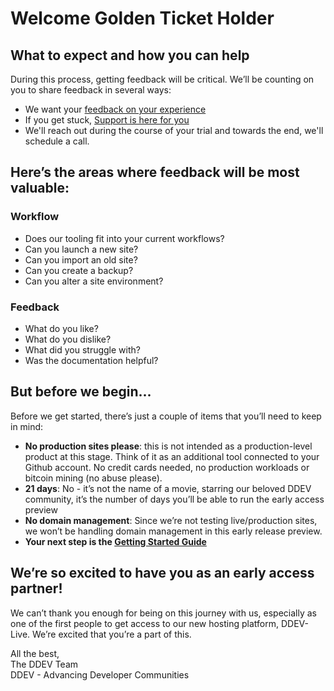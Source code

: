 # Welcome Golden Ticket Holder

## What to expect and how you can help
During this process, getting feedback will be critical.  We’ll be counting on you to share feedback in several ways: 
- We want your [feedback on your experience](https://dash.ddev.com/feedback/)
- If you get stuck, [Support is here for you](https://dash.ddev.com/docs/support/)
- We'll reach out during the course of your trial and towards the end, we'll schedule a call. 

## Here’s the areas where feedback will be most valuable: 
### Workflow
- Does our tooling fit into your current workflows?
- Can you launch a new site?
- Can you import an old site?
- Can you create a backup?
- Can you alter a site environment?

### Feedback
- What do you like?
- What do you dislike?
- What did you struggle with?
- Was the documentation helpful?

## But before we begin...
Before we get started, there’s just a couple of items that you’ll need to keep in mind: 

- **No production sites please**: this is not intended as a production-level product at this stage. Think of it as an additional tool connected to your Github account. No credit cards needed, no production workloads or bitcoin mining (no abuse please).
- **21 days**: No - it’s not the name of a movie, starring our beloved DDEV community, it’s the number of days you’ll be able to run the early access preview
- **No domain management**: Since we’re not testing live/production sites, we won’t be handling domain management in this early release preview.  
- **Your next step is the [Getting Started Guide](https://dash.ddev.com/docs/getting-started/)**

## We’re so excited to have you as an early access partner!  
We can’t thank you enough for being on this journey with us, especially as one of the first people to get access to our new hosting platform, DDEV-Live.  We’re excited that you’re a part of this.  

All the best,  
The DDEV Team  
DDEV - Advancing Developer Communities
